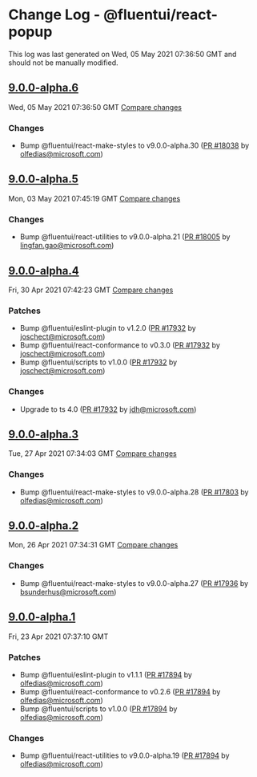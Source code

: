 # Change Log - @fluentui/react-popup

This log was last generated on Wed, 05 May 2021 07:36:50 GMT and should not be manually modified.

<!-- Start content -->

## [9.0.0-alpha.6](https://github.com/microsoft/fluentui/tree/@fluentui/react-popup_v9.0.0-alpha.6)

Wed, 05 May 2021 07:36:50 GMT 
[Compare changes](https://github.com/microsoft/fluentui/compare/@fluentui/react-popup_v9.0.0-alpha.5..@fluentui/react-popup_v9.0.0-alpha.6)

### Changes

- Bump @fluentui/react-make-styles to v9.0.0-alpha.30 ([PR #18038](https://github.com/microsoft/fluentui/pull/18038) by olfedias@microsoft.com)

## [9.0.0-alpha.5](https://github.com/microsoft/fluentui/tree/@fluentui/react-popup_v9.0.0-alpha.5)

Mon, 03 May 2021 07:45:19 GMT 
[Compare changes](https://github.com/microsoft/fluentui/compare/@fluentui/react-popup_v9.0.0-alpha.4..@fluentui/react-popup_v9.0.0-alpha.5)

### Changes

- Bump @fluentui/react-utilities to v9.0.0-alpha.21 ([PR #18005](https://github.com/microsoft/fluentui/pull/18005) by lingfan.gao@microsoft.com)

## [9.0.0-alpha.4](https://github.com/microsoft/fluentui/tree/@fluentui/react-popup_v9.0.0-alpha.4)

Fri, 30 Apr 2021 07:42:23 GMT 
[Compare changes](https://github.com/microsoft/fluentui/compare/@fluentui/react-popup_v9.0.0-alpha.3..@fluentui/react-popup_v9.0.0-alpha.4)

### Patches

- Bump @fluentui/eslint-plugin to v1.2.0 ([PR #17932](https://github.com/microsoft/fluentui/pull/17932) by joschect@microsoft.com)
- Bump @fluentui/react-conformance to v0.3.0 ([PR #17932](https://github.com/microsoft/fluentui/pull/17932) by joschect@microsoft.com)
- Bump @fluentui/scripts to v1.0.0 ([PR #17932](https://github.com/microsoft/fluentui/pull/17932) by joschect@microsoft.com)

### Changes

- Upgrade to ts 4.0 ([PR #17932](https://github.com/microsoft/fluentui/pull/17932) by jdh@microsoft.com)

## [9.0.0-alpha.3](https://github.com/microsoft/fluentui/tree/@fluentui/react-popup_v9.0.0-alpha.3)

Tue, 27 Apr 2021 07:34:03 GMT 
[Compare changes](https://github.com/microsoft/fluentui/compare/@fluentui/react-popup_v9.0.0-alpha.2..@fluentui/react-popup_v9.0.0-alpha.3)

### Changes

- Bump @fluentui/react-make-styles to v9.0.0-alpha.28 ([PR #17803](https://github.com/microsoft/fluentui/pull/17803) by olfedias@microsoft.com)

## [9.0.0-alpha.2](https://github.com/microsoft/fluentui/tree/@fluentui/react-popup_v9.0.0-alpha.2)

Mon, 26 Apr 2021 07:34:31 GMT 
[Compare changes](https://github.com/microsoft/fluentui/compare/@fluentui/react-popup_v9.0.0-alpha.1..@fluentui/react-popup_v9.0.0-alpha.2)

### Changes

- Bump @fluentui/react-make-styles to v9.0.0-alpha.27 ([PR #17936](https://github.com/microsoft/fluentui/pull/17936) by bsunderhus@microsoft.com)

## [9.0.0-alpha.1](https://github.com/microsoft/fluentui/tree/@fluentui/react-popup_v9.0.0-alpha.1)

Fri, 23 Apr 2021 07:37:10 GMT

### Patches

- Bump @fluentui/eslint-plugin to v1.1.1 ([PR #17894](https://github.com/microsoft/fluentui/pull/17894) by olfedias@microsoft.com)
- Bump @fluentui/react-conformance to v0.2.6 ([PR #17894](https://github.com/microsoft/fluentui/pull/17894) by olfedias@microsoft.com)
- Bump @fluentui/scripts to v1.0.0 ([PR #17894](https://github.com/microsoft/fluentui/pull/17894) by olfedias@microsoft.com)

### Changes

- Bump @fluentui/react-utilities to v9.0.0-alpha.19 ([PR #17894](https://github.com/microsoft/fluentui/pull/17894) by olfedias@microsoft.com)
